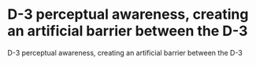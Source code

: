 # D-3 perceptual awareness, creating an artificial barrier between the D-3

D-3 perceptual awareness, creating an artificial barrier between the D-3